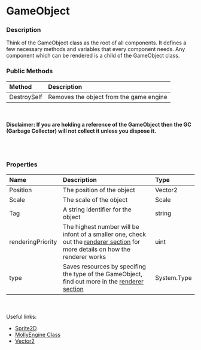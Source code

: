 # GameObject

### Description

Think of the GameObject class as the root of all components. It defines a few necessary methods and variables that every component needs. Any component which can be rendered is a child of the GameObject class.

### Public Methods
| Method      | Description |
| :---        |    :----   |
| DestroySelf | Removes the object from the game engine |

<br></br>
**Disclaimer: If you are holding a reference of the GameObject then the GC (Garbage Collector) will not collect it unless you dispose it.**

<br></br>

### Properties

| Name      | Description | Type |
| :---        |    :----   | :---- |
| Position | The position of the object| Vector2 |
| Scale | The scale of the object| Scale |
| Tag | A string identifier for the object | string |
| renderingPriority | The highest number will be infont of a smaller one, check out the [renderer section](../../Misc/renderer.md) for more details on how the renderer works | uint |
| type | Saves resources by specifing the type of the GameObject, find out more in the [renderer section](../../Misc/renderer.md) | System.Type |

<br></br>
Useful links:

* [Sprite2D](Sprite2D.md)
* [MollyEngine Class](../MollyEngineClass.md)
* [Vector2](../Builtin_Datatypes/vector2.md)